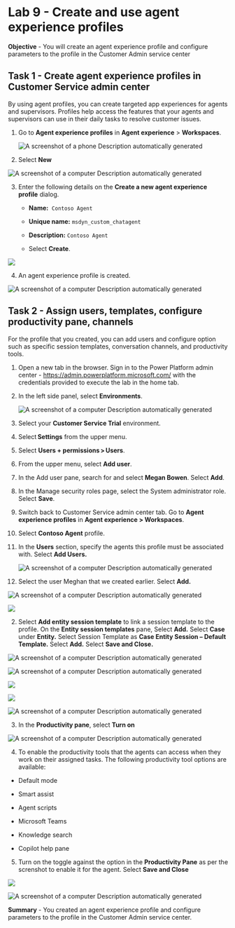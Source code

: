 # Lab 9 - Create and use agent experience profiles

**Objective** - You will create an agent experience profile and configure parameters to the profile in the Customer Admin service center

## Task 1 - Create agent experience profiles in Customer Service admin center

By using agent profiles, you can create targeted app experiences for
agents and supervisors. Profiles help access the features that your
agents and supervisors can use in their daily tasks to resolve customer
issues.

1.  Go to **Agent experience profiles** in **Agent
    experience** \> **Workspaces**.

    ![A screenshot of a phone Description automatically
generated](./media/media9/image1.png)

2.  Select **New**

  ![A screenshot of a computer Description automatically
generated](./media/media9/image2.png)

3.  Enter the following details on the **Create a new agent experience
    profile** dialog.

    - **Name:**  `Contoso Agent`

    - **Unique name:** `msdyn_custom_chatagent`

    - **Description:** `Contoso Agent`

    - Select **Create**.

  ![](./media/media9/image3.png)

4.  An agent experience profile is created.

  ![A screenshot of a computer Description automatically
generated](./media/media9/image4.png)

## Task 2 - Assign users, templates, configure productivity pane, channels

For the profile that you created, you can add users and configure option
such as specific session templates, conversation channels, and
productivity tools.


1. Open a new tab in the browser. Sign in to the Power Platform admin
    center - https://admin.powerplatform.microsoft.com/ with the
    credentials provided to execute the lab in the home tab.
 
2.  In the left side panel, select **Environments**.

    ![A screenshot of a computer Description automatically
generated](./media/media2/image10.png)

3.  Select your **Customer Service Trial** environment.
4.  Select **Settings** from the upper menu.

4. Select **Users + permissions > Users**.

5. From the upper menu, select **Add user**.

6. In the Add user pane, search for and select **Megan Bowen**. Select **Add**.
   
8. In the Manage security roles page, select the System administrator role. Select **Save**.
   
10. Switch back to Customer Service admin center tab. Go to **Agent experience profiles** in **Agent experience > Workspaces**.
11. Select **Contoso Agent** profile.
12. In the **Users** section, specify the agents this profile must be associated with. Select **Add Users.**

    ![A screenshot of a computer Description automatically
generated](./media/media9/image5.png)

12. Select the user Meghan that we created earlier. Select **Add.**

  ![A screenshot of a computer Description automatically
generated](./media/media9/image6.png)

  ![](./media/media9/image7.png)

2. Select **Add entity session template** to link a session template to
  the profile. On the **Entity session templates** pane, Select **Add.**
  Select **Case** under **Entity.** Select Session Template as **Case
  Entity Session – Default Template.** Select **Add.** Select **Save and
  Close.**

  ![A screenshot of a computer Description automatically
generated](./media/media9/image7.5.png)

  ![A screenshot of a computer Description automatically
generated](./media/media9/image8.png)

  ![](./media/media9/image9.png)

  ![](./media/media9/image10.png)

  ![A screenshot of a computer Description automatically
generated](./media/media9/image11.png)

3. In the **Productivity pane**, select **Turn on** 

  ![A screenshot of a computer Description automatically
generated](./media/media9/image12.png)

4. To enable the productivity tools that the agents can access when they
  work on their assigned tasks. The following productivity tool options
  are available:

  - Default mode

  - Smart assist

  - Agent scripts

  - Microsoft Teams

  - Knowledge search

  - Copilot help pane

5. Turn on the toggle against the option in the **Productivity Pane** as per the screnshot to
enable it for the agent. Select **Save and Close**

  ![](./media/media9/image13.png)

  ![A screenshot of a computer Description automatically
generated](./media/media9/image14.png)


**Summary** - You created an agent experience profile and configure parameters to the profile in the Customer Admin service center.
